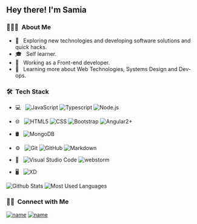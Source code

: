 
## Hey there! I'm Samia

### 👨🏻‍💻 &nbsp;About Me

- 🤔 &nbsp; Exploring new technologies and developing software solutions and quick hacks.
- 🎓 &nbsp; Self learner.
- 💼 &nbsp; Working as a Front-end developer.
- 🌱 &nbsp; Learning more about Web Technologies, Systems Design and Dev-ops.

### 🛠 &nbsp;Tech Stack

- 💻 &nbsp;
  ![JavaScript](https://img.shields.io/badge/-JavaScript-333333?style=flat&logo=javascript)
  ![Typescript](https://img.shields.io/badge/-Typescript-333333?style=flat&logo=Typescript)
  ![Node.js](https://img.shields.io/badge/-Node.js-333333?style=flat&logo=node.js)

- 🌐 &nbsp;
  ![HTML5](https://img.shields.io/badge/-HTML5-333333?style=flat&logo=HTML5)
  ![CSS](https://img.shields.io/badge/-CSS-333333?style=flat&logo=CSS3&logoColor=1572B6)
  ![Bootstrap](https://img.shields.io/badge/-Bootstrap-333333?style=flat&logo=bootstrap&logoColor=563D7C)
  ![Angular2+](https://img.shields.io/badge/-Angular-333333?style=flat&logo=Angular)
- 🛢 &nbsp;
  ![MongoDB](https://img.shields.io/badge/-MongoDB-333333?style=flat&logo=mongodb)
- ⚙️ &nbsp;
  ![Git](https://img.shields.io/badge/-Git-333333?style=flat&logo=git)
  ![GitHub](https://img.shields.io/badge/-GitHub-333333?style=flat&logo=github)
  ![Markdown](https://img.shields.io/badge/-Markdown-333333?style=flat&logo=markdown)
- 🔧 &nbsp;
  ![Visual Studio Code](https://img.shields.io/badge/-Visual%20Studio%20Code-333333?style=flat&logo=visual-studio-code&logoColor=007ACC)
  ![webstorm](https://img.shields.io/badge/-webstorm-333333?style=flat&logo=webstorm)
- 🖥 &nbsp;
  ![XD](https://img.shields.io/badge/-xd-333333?style=flat&logo=adobe-xd)




![Github Stats](https://github-readme-stats.vercel.app/api?username=husseinAbdElaziz&theme=buefy&show_icons=true)
![Most Used Languages](https://github-readme-stats.vercel.app/api/top-langs/?username=husseinAbdElaziz&theme=buefy&layout=compact)


### 🤝🏻 &nbsp;Connect with Me

[![name](https://img.shields.io/badge/LinkedIn-Samia%20Hamada-blue?style=flat-square&logo)](https://www.linkedin.com/in/samia-hamada-6a80891b3/)
[![name](https://img.shields.io/badge/Email-samia3li7amada@gmail.com-blue?style=flat-square&logo=gmail)](mailto:samia3li7amada@gmail.com)

